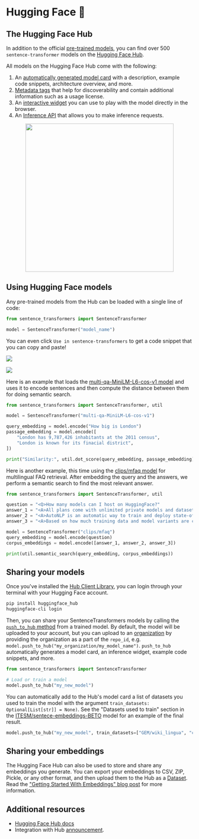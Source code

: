 # Hugging Face 🤗

## The Hugging Face Hub

In addition to the official [pre-trained models](https://www.sbert.net/docs/pretrained_models.html), you can find over 500 `sentence-transformer` models on the [Hugging Face Hub](http://hf.co/models?library=sentence-transformers&sort=downloads).

All models on the Hugging Face Hub come with the following:
1. An [automatically generated model card](https://huggingface.co/docs/hub/models-cards#what-are-model-cards) with a description, example code snippets, architecture overview, and more. 
2. [Metadata tags](https://huggingface.co/docs/hub/models-cards#model-card-metadata) that help for discoverability and contain additional information such as a usage license.
3. An [interactive widget](https://huggingface.co/docs/hub/models-widgets) you can use to play with the model directly in the browser.
4. An [Inference API](https://huggingface.co/docs/hub/models-inference) that allows you to make inference requests.

<img style="height:400px;display:block;margin-left:auto;margin-right:auto;" src="https://huggingface.co/datasets/huggingface/documentation-images/resolve/main/hub/libraries-sentence_transformers_widget.png"/>

## Using Hugging Face models

Any pre-trained models from the Hub can be loaded with a single line of code:

```py
from sentence_transformers import SentenceTransformer

model = SentenceTransformer("model_name")
```

You can even click `Use in sentence-transformers` to get a code snippet that you can copy and paste! 

<div style="display:flex; flex-direction:column; gap: 15px; margin-bottom: 15px;">
<img style=max-height:150px;object-fit:contain;" src="https://huggingface.co/datasets/huggingface/documentation-images/resolve/main/hub/libraries-sentence_transformers_snippet1.png"/>
<img style="max-height:130px;object-fit:contain" src="https://huggingface.co/datasets/huggingface/documentation-images/resolve/main/hub/libraries-sentence_transformers_snippet2.png"/>
</div>

Here is an example that loads the [multi-qa-MiniLM-L6-cos-v1 model](https://huggingface.co/sentence-transformers/multi-qa-MiniLM-L6-cos-v1) and uses it to encode sentences and then compute the distance between them for doing semantic search.

```py
from sentence_transformers import SentenceTransformer, util

model = SentenceTransformer("multi-qa-MiniLM-L6-cos-v1")

query_embedding = model.encode("How big is London")
passage_embedding = model.encode([
    "London has 9,787,426 inhabitants at the 2011 census",
    "London is known for its finacial district",
])

print("Similarity:", util.dot_score(query_embedding, passage_embedding))
```

Here is another example, this time using the [clips/mfaq model](https://huggingface.co/clips/mfaq) for multilingual FAQ retrieval. After embedding the query and the answers, we perform a semantic search to find the most relevant answer. 

```py
from sentence_transformers import SentenceTransformer, util

question = "<Q>How many models can I host on HuggingFace?"
answer_1 = "<A>All plans come with unlimited private models and datasets."
answer_2 = "<A>AutoNLP is an automatic way to train and deploy state-of-the-art NLP models, seamlessly integrated with the Hugging Face ecosystem."
answer_3 = "<A>Based on how much training data and model variants are created, we send you a compute cost and payment link - as low as $10 per job."

model = SentenceTransformer("clips/mfaq")
query_embedding = model.encode(question)
corpus_embeddings = model.encode([answer_1, answer_2, answer_3])

print(util.semantic_search(query_embedding, corpus_embeddings))
```

## Sharing your models

Once you've installed the [Hub Client Library](https://huggingface.co/docs/huggingface_hub/quick-start), you can login through your terminal with your Hugging Face account.

```bash
pip install huggingface_hub
huggingface-cli login
```

Then, you can share your SentenceTransformers models by calling the [`push_to_hub` method](https://www.sbert.net/docs/package_reference/SentenceTransformer.html#sentence_transformers.SentenceTransformer.push_to_hub) from a trained model. By default, the model will be uploaded to your account, but you can upload to an [organization](https://huggingface.co/docs/hub/organizations) by providing the organization as a part of the `repo_id`, e.g. `model.push_to_hub("my_organization/my_model_name")`. `push_to_hub` automatically generates a model card, an inference widget, example code snippets, and more.

```py
from sentence_transformers import SentenceTransformer

# Load or train a model
model.push_to_hub("my_new_model")
```

You can automatically add to the Hub's model card a list of datasets you used to train the model with the argument `train_datasets: Optional[List[str]] = None)`. See the "Datasets used to train" section in the [ITESM/sentece-embeddings-BETO](https://huggingface.co/ITESM/sentece-embeddings-BETO) model for an example of the final result.

```py
model.push_to_hub("my_new_model", train_datasets=["GEM/wiki_lingua", "code_search_net"])
```

## Sharing your embeddings

The Hugging Face Hub can also be used to store and share any embeddings you generate. You can export your embeddings to CSV, ZIP, Pickle, or any other format, and then upload them to the Hub as a [Dataset](https://huggingface.co/docs/hub/datasets-adding). Read the ["Getting Started With Embeddings" blog post](https://huggingface.co/blog/getting-started-with-embeddings#2-host-embeddings-for-free-on-the-hugging-face-hub) for more information.

## Additional resources

* [Hugging Face Hub docs](https://huggingface.co/docs/hub/index)
* Integration with Hub [announcement](https://huggingface.co/blog/sentence-transformers-in-the-hub).

